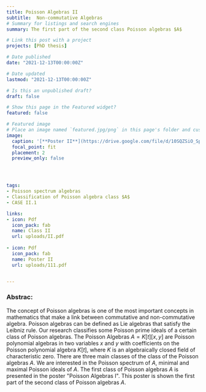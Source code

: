 ```yaml
---
title: Poisson Algebras II
subtitle:  Non-commutative Algebras
# Summary for listings and search engines
summary: The first part of the second class Poisson algebras $A$

# Link this post with a project
projects: [PhD thesis]

# Date published
date: "2021-12-13T00:00:00Z"

# Date updated
lastmod: "2021-12-13T00:00:00Z"

# Is this an unpublished draft?
draft: false

# Show this page in the Featured widget?
featured: false

# Featured image
# Place an image named `featured.jpg/png` in this page's folder and customize its options here.
image:
  caption: '[**Poster II**](https://drive.google.com/file/d/10SQZSiO_Sp8S4qrE22vCgBg8ZBLEoweh/view?usp=share_link)'
  focal_point: fit
  placement: 2
  preview_only: false




tags:
- Poisson spectrum algebras
- Classification of Poisson algebra class $A$
- CASE II.1

links:
- icon: Pdf
  icon_pack: fab
  name: Class II
  url: uploads/II.pdf
  
- icon: Pdf
  icon_pack: fab
  name: Poster II
  url: uploads/111.pdf


---
```




### Abstrac:

The concept of Poisson algebras is one of the most important concepts in mathematics that make a link between commutative and non-commutative algebra. 
Poisson algebras can be defined as Lie algebras that satisfy the Leibniz rule. Our research classifies some Poisson prime ideals of a certain class of Poisson algebras.
The Poisson Algebras $A=K[t][x,y]$ are   Poisson polynomial algebras in two variables $x$ and $y$ with coefficients on the Poisson polynomial algebra $K[t]$, where $K$ is an algebraically closed field 
of characteristic zero. There are three main classes of the class of the Poisson algebras $A$. We are interested in the Poisson spectrum of $A$, 
minimal and maximal Poisson ideals of $A$. The first class of Poisson algebras $A$ is presented in the poster "Poisson Algebras I". This poster
is shown the first part of the second class of Poisson algebras $A$.




